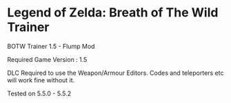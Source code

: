 # Legend of Zelda: Breath of The Wild Trainer
BOTW Trainer 1.5 - Flump Mod

Required Game Version : 1.5

DLC Required to use the Weapon/Armour Editors. Codes and teleporters etc will work fine without it.

Tested on 5.5.0 - 5.5.2
